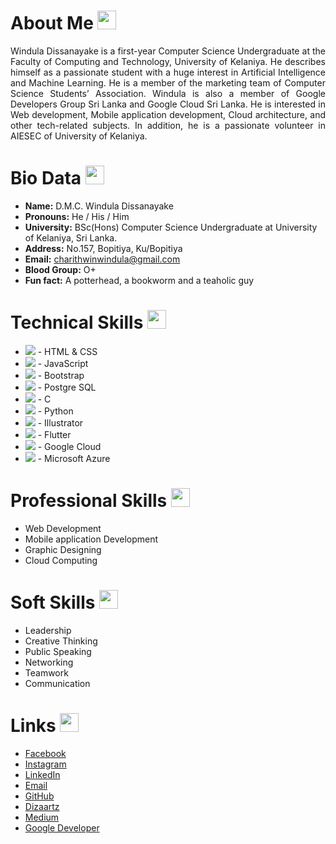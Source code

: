 # About Me <img src="https://raw.githubusercontent.com/MartinHeinz/MartinHeinz/master/wave.gif" width="30px">
<!--<img width="1000" align='center' src="https://github.com/winduladissanayake/winduladissanayake/blob/main/readme_header.png">-->
<p align='justify'>
Windula Dissanayake is a first-year Computer Science Undergraduate at the Faculty of Computing and Technology, University of Kelaniya. He describes himself as a passionate student with a huge interest in Artificial Intelligence and Machine Learning. He is a member of the marketing team of Computer Science Students’ Association. Windula is also a member of Google Developers Group Sri Lanka and Google Cloud Sri Lanka. He is interested in Web development, Mobile application development, Cloud architecture, and other tech-related subjects. In addition, he is a passionate volunteer in AIESEC of University of Kelaniya.
</p>

# Bio Data <img src="https://raw.githubusercontent.com/MartinHeinz/MartinHeinz/master/wave.gif" width="30px">
<!--</p><img width="300" align='right' src="https://media.giphy.com/media/qgQUggAC3Pfv687qPC/giphy.gif"><br>-->
- <b>Name:</b> D.M.C. Windula Dissanayake 
- <b>Pronouns:</b> He / His / Him
- <b>University:</b> BSc(Hons) Computer Science Undergraduate at University of Kelaniya, Sri Lanka. 
- <b>Address:</b> No.157, Bopitiya, Ku/Bopitiya
- <b>Email:</b> charithwinwindula@gmail.com
- <b>Blood Group:</b> O+
- <b>Fun fact:</b> A potterhead, a bookworm and a teaholic guy 
</p>

# Technical Skills <img src="https://raw.githubusercontent.com/MartinHeinz/MartinHeinz/master/wave.gif" width="30px">
- ![](https://us-central1-progress-markdown.cloudfunctions.net/progress/70) - HTML & CSS <br>
- ![](https://us-central1-progress-markdown.cloudfunctions.net/progress/50) - JavaScript <br>
- ![](https://us-central1-progress-markdown.cloudfunctions.net/progress/60) - Bootstrap <br>
- ![](https://us-central1-progress-markdown.cloudfunctions.net/progress/50) - Postgre SQL<br>
- ![](https://us-central1-progress-markdown.cloudfunctions.net/progress/50) - C <br>
- ![](https://us-central1-progress-markdown.cloudfunctions.net/progress/60) - Python <br>
- ![](https://us-central1-progress-markdown.cloudfunctions.net/progress/70) - Illustrator <br>
- ![](https://us-central1-progress-markdown.cloudfunctions.net/progress/10) - Flutter <br>
- ![](https://us-central1-progress-markdown.cloudfunctions.net/progress/10) - Google Cloud <br>
- ![](https://us-central1-progress-markdown.cloudfunctions.net/progress/10) - Microsoft Azure <br>

# Professional Skills <img src="https://raw.githubusercontent.com/MartinHeinz/MartinHeinz/master/wave.gif" width="30px">
- Web Development
- Mobile application Development
- Graphic Designing
- Cloud Computing

# Soft Skills <img src="https://raw.githubusercontent.com/MartinHeinz/MartinHeinz/master/wave.gif" width="30px">
- Leadership
- Creative Thinking
- Public Speaking
- Networking
- Teamwork
- Communication

# Links <img src="https://raw.githubusercontent.com/MartinHeinz/MartinHeinz/master/wave.gif" width="30px">
- [Facebook](https://www.facebook.com/winduladissanayake)
- [Instagram](https://www.instagram.com/ncloyal__/)
- [LinkedIn](https://www.linkedin.com/in/winduladissanayake/)
- [Email](charithwinwindula@gmail.com)
- [GitHub](https://github.com/windula)
- [Dizaartz](https://www.instagram.com/dizaartz/)
- [Medium](https://medium.com/@windula)
- [Google Developer](https://g.dev/windula)

<!---
winduladissanayake/winduladissanayake is a ✨ special ✨ repository because its `README.md` (this file) appears on your GitHub profile.
You can click the Preview link to take a look at your changes.
--->
